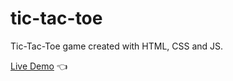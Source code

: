 # tic-tac-toe
Tic-Tac-Toe game created with HTML, CSS and JS.

[Live Demo](https://marekpouchly.github.io/tic-tac-toe/) 👈
